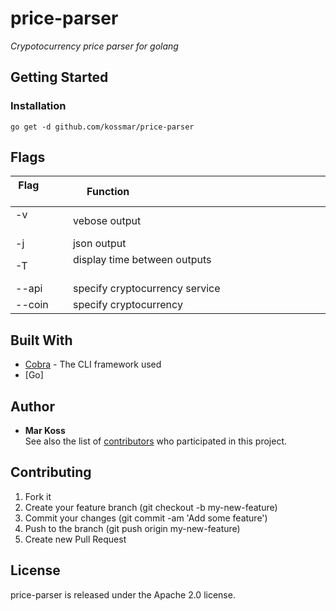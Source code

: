 # price-parser
_Crypotocurrency price parser for golang_

## Getting Started

### Installation
```
go get -d github.com/kossmar/price-parser
```

## Flags

| Flag             | Function                                                                     |
|------------------|------------------------------------------------------------------------------|
| -v               | vebose output                                                                |
| -j               | json output                                                                  |
| -T               | display time between outputs                                                 |
| --api            | specify cryptocurrency service                                               |
| --coin           | specify cryptocurrency                                                       |

## Built With

* [Cobra](https://github.com/spf13/cobra) - The CLI framework used
* [Go]

## Author

* **Mar Koss**  
See also the list of [contributors](https://github.com/kossmar/price-parser/contributors) who participated in this project.

## Contributing

1. Fork it
2. Create your feature branch (git checkout -b my-new-feature)
3. Commit your changes (git commit -am 'Add some feature')
4. Push to the branch (git push origin my-new-feature)
5. Create new Pull Request

## License

price-parser is released under the Apache 2.0 license.
